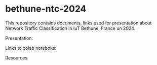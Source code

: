 # bethune-ntc-2024

This repository contains documents, links used for presentation about Network Traffic Classification in IuT Bethune, France un 2024.

Presentation:

Links to colab noteboks:

Resources
